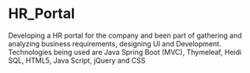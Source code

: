 # HR_Portal
Developing a HR portal for the company and been part of gathering and analyzing business requirements, designing UI and Development. Technologies being used are Java Spring Boot (MVC), Thymeleaf, Heidi SQL, HTML5, Java Script, jQuery and CSS
